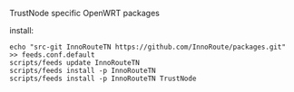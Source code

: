 
TrustNode specific OpenWRT packages

install:
```{r, engine='bash', code_block_name}
echo "src-git InnoRouteTN https://github.com/InnoRoute/packages.git" >> feeds.conf.default
scripts/feeds update InnoRouteTN
scripts/feeds install -p InnoRouteTN
scripts/feeds install -p InnoRouteTN TrustNode
```

